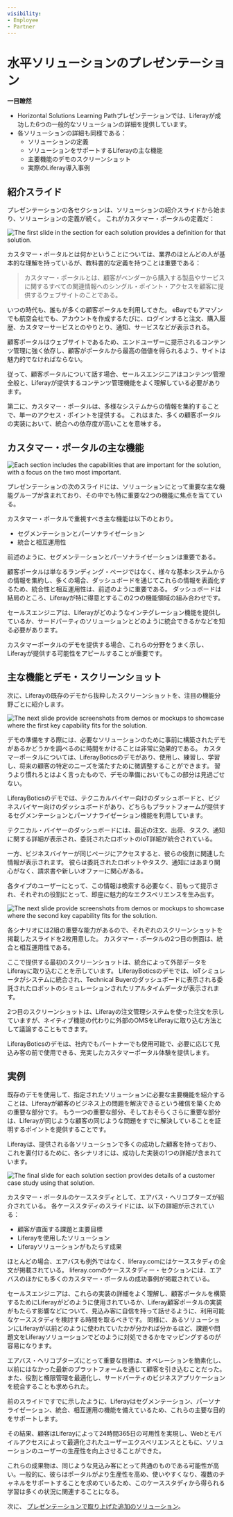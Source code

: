 ```yaml
---
visibility:
- Employee
- Partner
---
```

# 水平ソリューションのプレゼンテーション

**一目瞭然**

* Horizontal Solutions Learning Pathプレゼンテーションでは、Liferayが成功した6つの一般的なソリューションの詳細を提供しています。
* 各ソリューションの詳細も同様である：
  * ソリューションの定義
  * ソリューションをサポートするLiferayの主な機能
  * 主要機能のデモのスクリーンショット
  * 実際のLiferay導入事例

## 紹介スライド

プレゼンテーションの各セクションは、ソリューションの紹介スライドから始まり、ソリューションの定義が続く。 これがカスタマー・ポータルの定義だ：

![The first slide in the section for each solution provides a definition for that solution.](./presentation-breakdown/images/01.png)

カスタマー・ポータルとは何かということについては、業界のほとんどの人が基本的な理解を持っているが、教科書的な定義を持つことは重要である：

> カスタマー・ポータルとは、顧客がベンダーから購入する製品やサービスに関するすべての関連情報へのシングル・ポイント・アクセスを顧客に提供するウェブサイトのことである。

いつの時代も、誰もが多くの顧客ポータルを利用してきた。 eBayでもアマゾンでも航空会社でも、アカウントを作成するたびに、ログインすると注文、購入履歴、カスタマーサービスとのやりとり、通知、サービスなどが表示される。

顧客ポータルはウェブサイトであるため、エンドユーザーに提示されるコンテンツ管理に強く依存し、顧客がポータルから最高の価値を得られるよう、サイトは魅力的でなければならない。

従って、顧客ポータルについて話す場合、セールスエンジニアはコンテンツ管理全般と、Liferayが提供するコンテンツ管理機能をよく理解している必要があります。

第二に、カスタマー・ポータルは、多様なシステムからの情報を集約することで、単一のアクセス・ポイントを提供する。 これはまた、多くの顧客ポータルの実装において、統合への依存度が高いことを意味する。

## カスタマー・ポータルの主な機能

![Each section includes the capabilities that are important for the solution, with a focus on the two most important.](./presentation-breakdown/images/02.png)

プレゼンテーションの次のスライドには、ソリューションにとって重要な主な機能グループが含まれており、その中でも特に重要な2つの機能に焦点を当てている。

カスタマー・ポータルで重視すべき主な機能は以下のとおり。

* セグメンテーションとパーソナライゼーション
* 統合と相互運用性

前述のように、セグメンテーションとパーソナライゼーションは重要である。

顧客ポータルは単なるランディング・ページではなく、様々な基本システムからの情報を集約し、多くの場合、ダッシュボードを通じてこれらの情報を表面化するため、統合性と相互運用性は、前述のように重要である。 ダッシュボードは結局のところ、Liferayが特に得意とするこの2つの機能領域の組み合わせです。

セールスエンジニアは、Liferayがどのようなインテグレーション機能を提供しているか、サードパーティのソリューションとどのように統合できるかなどを知る必要があります。

カスタマーポータルのデモを提供する場合、これらの分野をうまく示し、Liferayが提供する可能性をアピールすることが重要です。

## 主な機能とデモ・スクリーンショット

次に、Liferayの既存のデモから抜粋したスクリーンショットを、注目の機能分野ごとに紹介します。

![The next slide provide screenshots from demos or mockups to showcase where the first key capability fits for the solution.](./presentation-breakdown/images/03.png)

デモの準備をする際には、必要なソリューションのために事前に構築されたデモがあるかどうかを調べるのに時間をかけることは非常に効果的である。 カスタマーポータルについては、LiferayBoticsのデモがあり、使用し、練習し、学習し、将来の顧客の特定のニーズを満たすために微調整することができます。 習うより慣れろとはよく言ったもので、デモの準備においてもこの部分は見過ごせない。

LiferayBoticsのデモでは、テクニカルバイヤー向けのダッシュボードと、ビジネスバイヤー向けのダッシュボードがあり、どちらもプラットフォームが提供するセグメンテーションとパーソナライゼーション機能を利用しています。

テクニカル・バイヤーのダッシュボードには、最近の注文、出荷、タスク、通知に関する詳細が表示され、委託されたロボットのIoT詳細が統合されている。

一方、ビジネスバイヤーが同じページにアクセスすると、彼らの役割に関連した情報が表示されます。 彼らは委託されたロボットやタスク、通知にはあまり関心がなく、請求書や新しいオファーに関心がある。

各タイプのユーザーにとって、この情報は検索する必要なく、前もって提示され、それぞれの役割にとって、即座に魅力的なエクスペリエンスを生み出す。

![The next slide provide screenshots from demos or mockups to showcase where the second key capability fits for the solution.](./presentation-breakdown/images/04.png)

各シナリオには2組の重要な能力があるので、それぞれのスクリーンショットを掲載したスライドを2枚用意した。 カスタマー・ポータルの2つ目の側面は、統合と相互運用性である。

ここで提供する最初のスクリーンショットは、統合によって外部データをLiferayに取り込むことを示しています。 LiferayBoticsのデモでは、IoTシミュレータがシステムに統合され、Technical Buyerのダッシュボードに表示される委託されたロボットのシミュレーションされたリアルタイムデータが表示されます。

2つ目のスクリーンショットは、Liferayの注文管理システムを使った注文を示していますが、ネイティブ機能の代わりに外部のOMSをLiferayに取り込む方法として議論することもできます。

LiferayBoticsのデモは、社内でもパートナーでも使用可能で、必要に応じて見込み客の前で使用できる、充実したカスタマーポータル体験を提供します。

## 実例

既存のデモを使用して、指定されたソリューションに必要な主要機能を紹介することは、Liferayが顧客のビジネス上の問題を解決できるという確信を築くための重要な部分です。 もう一つの重要な部分、そしておそらくさらに重要な部分は、Liferayが同じような顧客の同じような問題をすでに解決していることを証明するポイントを提供することです。

Liferayは、提供される各ソリューションで多くの成功した顧客を持っており、これを裏付けるために、各シナリオには、成功した実装の1つの詳細が含まれています。

![The final slide for each solution section provides details of a customer case study using that solution.](./presentation-breakdown/images/05.png)

カスタマー・ポータルのケーススタディとして、エアバス・ヘリコプターズが紹介されている。 各ケーススタディのスライドには、以下の詳細が示されている：

* 顧客が直面する課題と主要目標
* Liferayを使用したソリューション
* Liferayソリューションがもたらす成果

ほとんどの場合、エアバスも例外ではなく、liferay.comにはケーススタディの全文が掲載されている。 liferay.comのケーススタディー・セクションには、エアバスのほかにも多くのカスタマー・ポータルの成功事例が掲載されている。

セールスエンジニアは、これらの実装の詳細をよく理解し、顧客ポータルを構築するためにLiferayがどのように使用されているか、Liferay顧客ポータルの実装がもたらす影響などについて、見込み客に自信を持って話せるように、利用可能なケーススタディを検討する時間を取るべきです。 同様に、あるソリューションにLiferayが以前どのように使われていたかが分かれば分かるほど、課題や問題文をLiferayソリューションでどのように対処できるかをマッピングするのが容易になります。

エアバス・ヘリコプターズにとって重要な目標は、オペレーションを簡素化し、以前にはなかった最新のプラットフォームを通じて顧客を引き込むことだった。 また、役割と権限管理を最適化し、サードパーティのビジネスアプリケーションを統合することも求められた。

前のスライドですでに示したように、Liferayはセグメンテーション、パーソナライゼーション、統合、相互運用の機能を備えているため、これらの主要な目的をサポートします。

その結果、顧客はLiferayによって24時間365日の可用性を実現し、Webとモバイルアクセスによって最適化されたユーザーエクスペリエンスとともに、ソリューションのユーザーの生産性を向上させることができた。

これらの成果物は、同じような見込み客にとって共通のものである可能性が高い。一般的に、彼らはポータルがより生産性を高め、使いやすくなり、複数のチャネルをサポートすることを求めているため、このケーススタディから得られる学習は多くの状況に関連することになる。

次に、 [プレゼンテーションで取り上げた追加のソリューション](./additional-solutions.md)。
